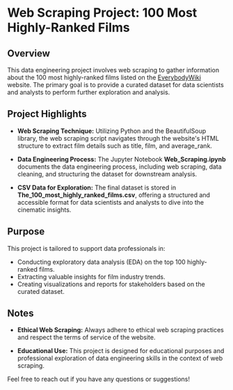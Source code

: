 # Web Scraping Project: 100 Most Highly-Ranked Films

## Overview

This data engineering project involves web scraping to gather information about the 100 most highly-ranked films listed on the [EverybodyWiki](https://web.archive.org/web/20230902185655/https://en.everybodywiki.com/100_Most_Highly-Ranked_Films) website. The primary goal is to provide a curated dataset for data scientists and analysts to perform further exploration and analysis.

## Project Highlights

- **Web Scraping Technique:** Utilizing Python and the BeautifulSoup library, the web scraping script navigates through the website's HTML structure to extract film details such as title, film, and average_rank.

- **Data Engineering Process:** The Jupyter Notebook **Web_Scraping.ipynb** documents the data engineering process, including web scraping, data cleaning, and structuring the dataset for downstream analysis.

- **CSV Data for Exploration:** The final dataset is stored in **The_100_most_highly_ranked_films.csv**, offering a structured and accessible format for data scientists and analysts to dive into the cinematic insights.

## Purpose

This project is tailored to support data professionals in:

- Conducting exploratory data analysis (EDA) on the top 100 highly-ranked films.
- Extracting valuable insights for film industry trends.
- Creating visualizations and reports for stakeholders based on the curated dataset.

## Notes

- **Ethical Web Scraping:** Always adhere to ethical web scraping practices and respect the terms of service of the website.

- **Educational Use:** This project is designed for educational purposes and professional exploration of data engineering skills in the context of web scraping.


Feel free to reach out if you have any questions or suggestions!
